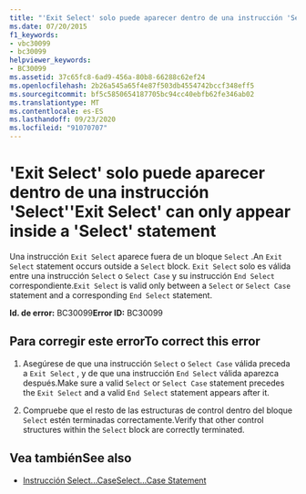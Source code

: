 ```yaml
---
title: "'Exit Select' solo puede aparecer dentro de una instrucción 'Select'"
ms.date: 07/20/2015
f1_keywords:
- vbc30099
- bc30099
helpviewer_keywords:
- BC30099
ms.assetid: 37c65fc8-6ad9-456a-80b8-66288c62ef24
ms.openlocfilehash: 2b26a545a65f4e87f503db4554742bccf348eff5
ms.sourcegitcommit: bf5c5850654187705bc94cc40ebfb62fe346ab02
ms.translationtype: MT
ms.contentlocale: es-ES
ms.lasthandoff: 09/23/2020
ms.locfileid: "91070707"
---
```

# <a name="exit-select-can-only-appear-inside-a-select-statement"></a><span data-ttu-id="68837-102">'Exit Select' solo puede aparecer dentro de una instrucción 'Select'</span><span class="sxs-lookup"><span data-stu-id="68837-102">'Exit Select' can only appear inside a 'Select' statement</span></span>

<span data-ttu-id="68837-103">Una instrucción `Exit Select` aparece fuera de un bloque `Select` .</span><span class="sxs-lookup"><span data-stu-id="68837-103">An `Exit Select` statement occurs outside a `Select` block.</span></span> <span data-ttu-id="68837-104">`Exit Select` solo es válida entre una instrucción `Select` o `Select Case` y su instrucción `End Select` correspondiente.</span><span class="sxs-lookup"><span data-stu-id="68837-104">`Exit Select` is valid only between a `Select` or `Select Case` statement and a corresponding `End Select` statement.</span></span>  
  
 <span data-ttu-id="68837-105">**Id. de error:** BC30099</span><span class="sxs-lookup"><span data-stu-id="68837-105">**Error ID:** BC30099</span></span>  
  
## <a name="to-correct-this-error"></a><span data-ttu-id="68837-106">Para corregir este error</span><span class="sxs-lookup"><span data-stu-id="68837-106">To correct this error</span></span>  
  
1. <span data-ttu-id="68837-107">Asegúrese de que una instrucción `Select` o `Select Case` válida preceda a `Exit Select` , y de que una instrucción `End Select` válida aparezca después.</span><span class="sxs-lookup"><span data-stu-id="68837-107">Make sure a valid `Select` or `Select Case` statement precedes the `Exit Select` and a valid `End Select` statement appears after it.</span></span>  
  
2. <span data-ttu-id="68837-108">Compruebe que el resto de las estructuras de control dentro del bloque `Select` estén terminadas correctamente.</span><span class="sxs-lookup"><span data-stu-id="68837-108">Verify that other control structures within the `Select` block are correctly terminated.</span></span>  
  
## <a name="see-also"></a><span data-ttu-id="68837-109">Vea también</span><span class="sxs-lookup"><span data-stu-id="68837-109">See also</span></span>

- [<span data-ttu-id="68837-110">Instrucción Select...Case</span><span class="sxs-lookup"><span data-stu-id="68837-110">Select...Case Statement</span></span>](../language-reference/statements/select-case-statement.md)

